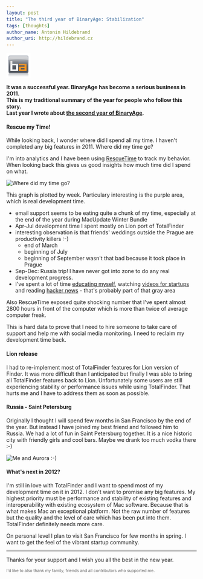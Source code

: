 ```yaml
---
layout: post
title: "The third year of BinaryAge: Stabilization"
tags: [thoughts]
author_name: Antonin Hildebrand
author_uri: http://hildebrand.cz
---
```


<img src="/shared/img/icons/binaryage-badge-64.png" class="intro-icon"/>

**It was a successful year. BinaryAge has become a serious business in 2011.<br>This is my traditional summary of the year for people who follow this story.<br>Last year I wrote about [the second year of BinaryAge](http://blog.binaryage.com/the-second-year-of-binaryage).**

#### Rescue my Time!

While looking back, I wonder where did I spend all my time. I haven't completed any big features in 2011. Where did my time go?

I'm into analytics and I have been using [RescueTime](http://rescuetime.com) to track my behavior. When looking back this gives us good insights how much time did I spend on what.

<img class="clear blog-image-full-border" src="/images/my-time-in-2011.png" title="Where did my time go?">

This graph is plotted by week. Particulary interesting is the purple area, which is real development time.

  * email support seems to be eating quite a chunk of my time, especially at the end of the year during MacUpdate Winter Bundle
  * Apr-Jul development time I spent mostly on Lion port of TotalFinder
  * interesting observation is that friends' weddings outside the Prague are productivity killers :-)
  	* end of March
	* beginning of July
	* beginning of September wasn't that bad because it took place in Prague
  * Sep-Dec: Russia trip! I have never got into zone to do any real development progress.
  * I've spent a lot of time [educating myself](http://www.khanacademy.org), watching [videos for startups](http://thisweekinstartups.com) and reading [hacker news](http://news.ycombinator.com) - that's probably part of that gray area
  
Also RescueTime exposed quite shocking number that I've spent almost 2800 hours in front of the computer which is more than twice of average computer freak.

This is hard data to prove that I need to hire someone to take care of support and help me with social media monitoring. I need to reclaim my development time back. 

#### Lion release

I had to re-implement most of TotalFinder features for Lion version of Finder. It was more difficult than I anticipated but finally I was able to bring all TotalFinder features back to Lion. Unfortunately some users are still experiencing stability or performance issues while using TotalFinder. That hurts me and I have to address them as soon as possible.

#### Russia - Saint Petersburg

Originally I thought I will spend few months in San Francisco by the end of the year. But instead I have joined my best friend and followed him to Russia. We had a lot of fun in Saint Petersburg together. It is a nice historic city with friendly girls and cool bars. Maybe we drank too much vodka there :-)

<img class="clear blog-image-full-border" src="/images/antonin-and-aurora.png" title="Me and Aurora :-)">

#### What's next in 2012?

I'm still in love with TotalFinder and I want to spend most of my development time on it in 2012. I don't want to promise any big features. My highest priority must be performance and stability of existing features and interoperability with existing ecosystem of Mac software. Because that is what makes Mac an exceptional platform. Not the raw number of features but the quality and the level of care which has been put into them. TotalFinder definitely needs more care.

On personal level I plan to visit San Francisco for few months in spring. I want to get the feel of the vibrant startup community.

---

Thanks for your support and I wish you all the best in the new year.

<div style="font-size: 8pt; color: #666">I'd like to also thank my family, friends and all contributors who supported me.</div>